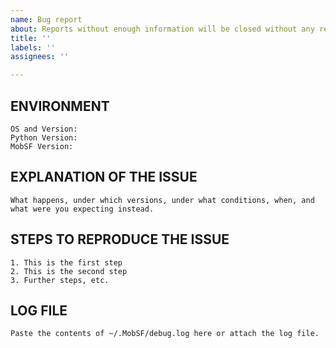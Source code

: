 ```yaml
---
name: Bug report
about: Reports without enough information will be closed without any response.
title: ''
labels: ''
assignees: ''

---
```


<!-- ## IMPORTANT -->
<!-- Issues are ONLY for reporting BUGS. For support, feature requests, questions, queries, and discussions use our slack channel for limited support. Join MobSF Slack channel: https://join.slack.com/t/mobsf/shared_invite/zt-153nfus2r-hMCGrwzm8Lyy3OxsihnolQ
-->
<!-- If you see errors while running setup/run scripts, it is mostly because you haven't installed the required dependencies correctly. You will have to look into the errors and figure out what is causing them and solve them accordingly. Make sure you have installed all the required dependencies and their correct versions as per the latest documentation. If you still find yourself at a dead end, join MobSF Slack channel:https://join.slack.com/t/mobsf/shared_invite/zt-153nfus2r-hMCGrwzm8Lyy3OxsihnolQ
Please do not post support/help request in GitHub issues, doing so will definitely waste our time get them closed without further response. -->

## ENVIRONMENT

```
OS and Version:
Python Version:
MobSF Version:
```

## EXPLANATION OF THE ISSUE

```
What happens, under which versions, under what conditions, when, and what were you expecting instead.
```
<!-- If you see errors while running setup/run scripts, join MobSF Slack channel: https://bit.ly/3mCMNOx to get limited support. -->

## STEPS TO REPRODUCE THE ISSUE

```
1. This is the first step
2. This is the second step
3. Further steps, etc.
```


## LOG FILE

```
Paste the contents of ~/.MobSF/debug.log here or attach the log file.
```

<!--
BEFORE POSTING YOUR ISSUE/BUG
- These comments won't show up when you submit the issue.
- GitHub issues ARE NOT FOR FEATURE REQUESTS, SUPPORT, DISCUSSIONS AND QUESTIONS! 
- If you have questions, use our slack channel. Join MobSF Slack channel: https://bit.ly/3mCMNOx
- Reproduce issue in the latest master and try to add as much detail as possible.
- Search this repository (top of the page) for the issue and it has not been fixed or reported already.
- Once you open a bug, you should also provide additional information if requested. 
- Failure to do so in 25 days will result in closure of the bug without further communication.
-->
